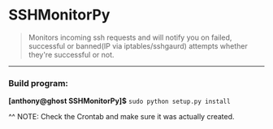 # SSHMonitorPy
> Monitors incoming ssh requests and will notify you on failed, successful or banned(IP via iptables/sshgaurd) attempts whether they're successful or not.
***

### Build program:

  **[anthony@ghost SSHMonitorPy]$** `sudo python setup.py install`

^^ NOTE: Check the Crontab and make sure it was actually created.
